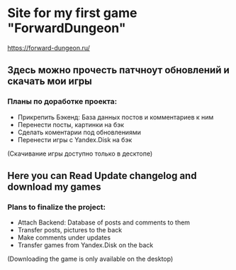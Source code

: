 # Site for my first game "ForwardDungeon"

https://forward-dungeon.ru/

## Здесь можно прочесть патчноут обновлений и скачать мои игры

### Планы по доработке проекта: 
* Прикрепить Бэкенд: База данных постов и комментариев к ним
* Перенести посты, картинки на бэк
* Сделать коментарии под обновлениями
* Перенести игры с Yandex.Disk на бэк

(Скачивание игры доступно только в десктопе)


## Here you can Read Update changelog and download my games

### Plans to finalize the project: 
* Attach Backend: Database of posts and comments to them
* Transfer posts, pictures to the back
* Make comments under updates
* Transfer games from Yandex.Disk on the back


(Downloading the game is only available on the desktop)

